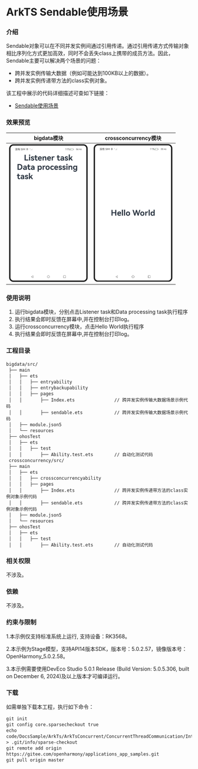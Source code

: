 # ArkTS Sendable使用场景

### 介绍

Sendable对象可以在不同并发实例间通过引用传递。通过引用传递方式传输对象相比序列化方式更加高效，同时不会丢失class上携带的成员方法。因此，Sendable主要可以解决两个场景的问题：

- 跨并发实例传输大数据（例如可能达到100KB以上的数据）。
- 跨并发实例传递带方法的class实例对象。

该工程中展示的代码详细描述可查如下链接：

- [Sendable使用场景](https://docs.openharmony.cn/pages/v5.0/zh-cn/application-dev/arkts-utils/sendable-guide.md)

### 效果预览

|                         bigdata模块                          |                     crossconcurrency模块                     |
| :----------------------------------------------------------: | :----------------------------------------------------------: |
| <img src="./screenshots/SendableScenarios_1.png" style="zoom: 50%;" /> | <img src="./screenshots/SendableScenarios_2.png" style="zoom: 50%;" /> |

### 使用说明

1. 运行bigdata模块，分别点击Listener task和Data processing task执行程序
2. 执行结果会即时反馈在屏幕中,并在控制台打印log。
3. 运行crossconcurrency模块，点击Hello World执行程序
4. 执行结果会即时反馈在屏幕中,并在控制台打印log。

### 工程目录

```
bigdata/src/
 ├── main
 │   ├── ets
 │   │   ├── entryability
 │   │   ├── entrybackupability
 │   │   ├── pages
 │   │       ├── Index.ets               // 跨并发实例传输大数据场景示例代码
 │   │       ├── sendable.ets            // 跨并发实例传输大数据场景示例代码
 │   ├── module.json5
 │   └── resources
 ├── ohosTest
 │   ├── ets
 │   │   ├── test
 │   │       ├── Ability.test.ets        // 自动化测试代码
 crossconcurrency/src/
 ├── main
 │   ├── ets
 │   │   ├── crossconcurrencyability
 │   │   ├── pages
 │   │       ├── Index.ets               // 跨并发实例传递带方法的class实例对象示例代码
 │   │       ├── sendable.ets            // 跨并发实例传递带方法的class实例对象示例代码
 │   ├── module.json5
 │   └── resources
 ├── ohosTest
 │   ├── ets
 │   │   ├── test
 │   │       ├── Ability.test.ets        // 自动化测试代码
```

### 相关权限

不涉及。

### 依赖

不涉及。

### 约束与限制

1.本示例仅支持标准系统上运行, 支持设备：RK3568。

2.本示例为Stage模型，支持API14版本SDK，版本号：5.0.2.57，镜像版本号：OpenHarmony_5.0.2.58。

3.本示例需要使用DevEco Studio 5.0.1 Release (Build Version: 5.0.5.306, built on December 6, 2024)及以上版本才可编译运行。

### 下载

如需单独下载本工程，执行如下命令：

````
git init
git config core.sparsecheckout true
echo code/DocsSample/ArkTs/ArkTsConcurrent/ConcurrentThreadCommunication/InterThreadCommunicationObjects/SendableObject/SendableScenarios > .git/info/sparse-checkout
git remote add origin https://gitee.com/openharmony/applications_app_samples.git
git pull origin master
````